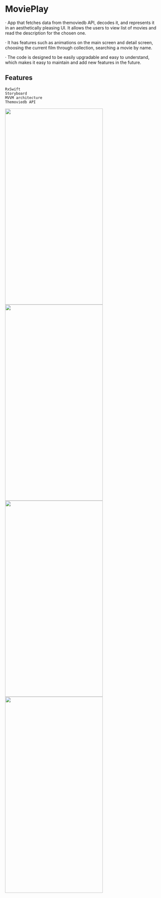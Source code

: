 # MoviePlay

· App that fetches data from themoviedb API, decodes it, and represents it in an aesthetically pleasing UI. It allows the users to view list of movies and read the description for the chosen one.

· It has features such as animations on the main screen and detail screen, choosing the current film through collection, searching a movie by name.

· The code is designed to be easily upgradable and easy to understand, which makes it easy to maintain and add new features in the future.

## Features

```
RxSwift
Storyboard
MVVM architecture
Themoviedb API 
```
<img src="https://user-images.githubusercontent.com/112777366/221376002-106564a5-c633-42e6-b2e5-db63d3ca6572.gif" width="320" height="640">   <img src="https://user-images.githubusercontent.com/112777366/221376058-4d70ce5a-2ea5-4ad7-9d56-bc955acbf000.gif" width="320" height="640">  <img src="https://user-images.githubusercontent.com/112777366/221376207-fe4b7d11-1776-4004-8c57-4b3c9d7e1f28.gif" width="320" height="640">
<img src="https://user-images.githubusercontent.com/112777366/221376146-3ede9855-bf93-4ac3-9a54-b87088c65225.gif" width="320" height="640">
